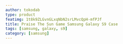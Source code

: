 ```yaml
---
author: tokodab
type: product
featimg: 1t8k9ZLGvnGLxqNbN2srLMvcQpH-mfPJf
title: Praise The Sun Game Samsung Galaxy S9 Case
tags: [samsung, galaxy, s9]
category: [samsung]
---
```


